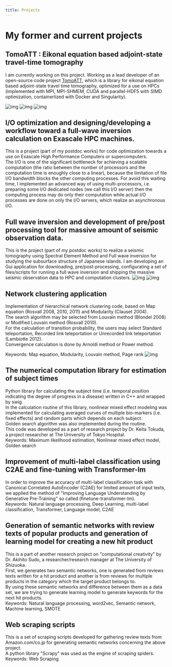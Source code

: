 ```yaml
---
title: Projects
---
```



# My former and current projects


## TomoATT : Eikonal equation based adjoint-state travel-time tomography
I am currently working on this project.
Working as a lead developer of an open-source code project [TomoATT](https://migg-ntu.github.io/TomoATT-docs/), which is a library for eikonal equation based adjoint-state travel time tomography, optimized for a use on HPCs (implemented with MPI, MPI-SHMEM, CUDA and parallel-HDF5 with SIMD optimization, containerlized with Docker and Singularity).

![img](/images/TomoATT_logo_2.png)
![img](/images/vel_anim.gif)
![img](/images/Fugaku_benchmark.png)


## I/O optimization and designing/developing a workflow toward a full-wave inversion calculation on Exascale HPC machines.
This is a project (part of my postdoc works) for code optimization towards a use on Exascale High Performance Computers or supercomputers.  
The I/O is one of the significant bottleneck for achieving a scalable computation (the ratio between the number of processors and the computation time is enoughly close to a linear),
because the limitation of file I/O bandwidth blocks the other computing processes.
For avoid this waiting time, I implemented an advanced way of using multi-processors, i.e. preparing some I/O dedicated nodes (we call this I/O server) then the computing process may do only their computation while actual I/O processes are done on only the I/O servers, which realize an asynchronous I/O.

## Full wave inversion and development of pre/post processing tool for massive amount of seismic observation data.
This is the project (part of my postdoc works) to realize a seismic tomography using Spectral Element Method and Full wave inversion for studying the subsurface structure of Japanese islands.
I am developing an Gui application for downloading, pre/post-processing, configurating a set of files/scripts for running a full wave inversion and shipping the massive seismic observation data to HPC and computation clusters.
![img](/images/img_for_cheese.png)
![img](/images/ppff.png)

## Network clustering application
Implementation of hierarchical network clustering code, based on Map equation (Rosvall 2008, 2010, 2011) and Modularity (Clauset 2004).  
The search algorithm may be selected from Louvain method (Blondel 2008) or Modified Louvain method (Rosvall 2010).  
For the calculation of transition probability, the users may select Standard teleportation, Recorded link teleportation or Unrecorded link teleportation (Lambiotte 2012).  
Convergence calculation is done by Arnoldi method or Power method.  

Keywords: Map equation, Modularity, Louvain method, Page rank
![img](/images/clustering.png)
 
## The numerical computation library for estimation of subject times
Python library for calculating the subject time (i.e. temporal position indicating the degree of progress in a disease) written in C++ and wrapped by swig.  
In the calculation routine of this library, nonlinear mixed effect modeling was implemented for calculating averaged curves of multiple bio-markers (i.e. fixed effects) and random parts which depends on each subject.  
Golden search algorithm was also implemented during the routine.  
This code was developed as a part of research project by Dr. Keita Tokuda, a project researcher at The University of Tokyo Hospital.  
Keywords: Maximum likelihood estimation, Nonlinear mixed effect model, Golden search
<!-- ![img](/images/sreft.png) -->

## Improvement of multi-label classification using C2AE and fine-tuning with Transformer-lm
In order to improve the accuracy of multi-label classification task with Canonical Correlated AutoEncoder (C2AE) for limited amount of input texts, we applied the method of "Improving Language Understanding by Generative Pre-Training" so called (finetune-transformer-lm).  
Keywords: Natural language processing, Deep Learning, multi-label classification, Transformer, Language model, C2AE

## Generation of semantic networks with review texts of popular products and generation of learning model for creating a new hit product
This is a part of another research project on "computational creativity" by Dr. Akihito Sudo, a researcher/research manager at The University of Shizuoka.  
First, we generates two semantic networks, one is generated from reviews texts written for a hit product and another is from reviews for multiple products in the category which the target product belongs to.  
By using these semantic networks and difference between them as a data set, we are trying to generate learning model to generate keywords for the next hit products.  
Keywords: Natural language processing, word2vec, Semantic network, Machine learning, SMOTE

## Web scraping scripts
This is a set of scraping scripts developed for gathering review texts from Amazon.com/co.jp for generating semantic networks concerning the above project.  
A python library "Scrapy" was used as the engine of scraping spiders.  
Keywords: Web Scraping
